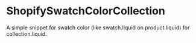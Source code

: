 # ShopifySwatchColorCollection
A simple snippet for swatch color (like swatch.liquid on product.liquid) for collection.liquid.
